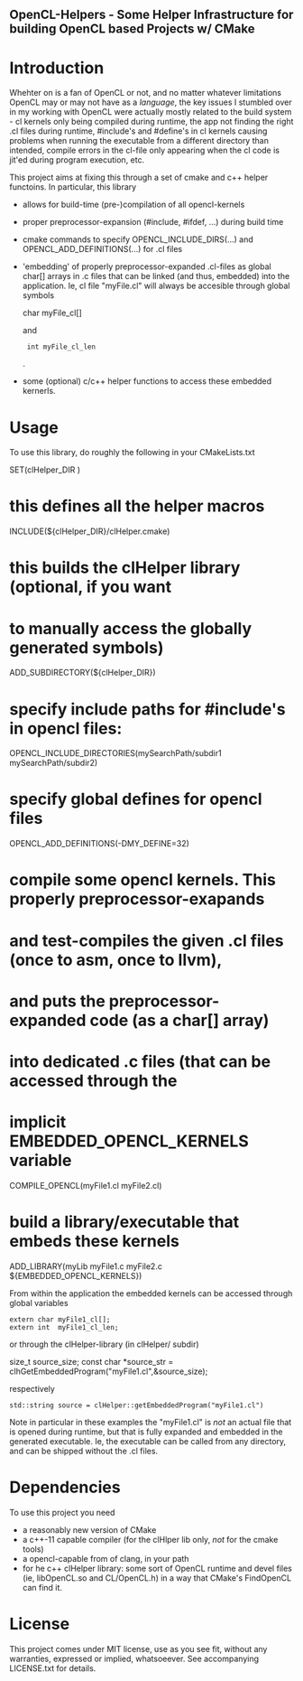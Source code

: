 OpenCL-Helpers - Some Helper Infrastructure for building OpenCL based Projects w/ CMake
---------------------------------------------------------------------------------------

Introduction
============

Whehter on is a fan of OpenCL or not, and no matter whatever
limitations OpenCL may or may not have as a _language_, the key issues
I stumbled over in my working with OpenCL were actually mostly related
to the build system - cl kernels only being compiled during runtime,
the app not finding the right .cl files during runtime, #include's and
#define's in cl kernels causing problems when running the executable
from a different directory than intended, compile errors in the
cl-file only appearing when the cl code is jit'ed during program
execution, etc.

This project aims at fixing this through a set of cmake and c++ helper
functoins. In particular, this library

- allows for build-time (pre-)compilation of all opencl-kernels
- proper preprocessor-expansion (#include, #ifdef, ...) during
  build time
- cmake commands to specify OPENCL_INCLUDE_DIRS(...) and
  OPENCL_ADD_DEFINITIONS(...) for .cl files
- 'embedding' of properly preprocessor-expanded .cl-files
  as global char[] arrays in .c files that can be linked
  (and thus, embedded) into the application. Ie, cl file
  "myFile.cl" will always be accesible through global symbols
  
	char myFile_cl[]

  and

       int myFile_cl_len
  .
- some (optional) c/c++ helper functions to access these
  embedded kernerls.

Usage
=====

To use this library, do roughly the following in your CMakeLists.txt

   SET(clHelper_DIR <path to this clHelper directory>)

   # this defines all the helper macros
   INCLUDE(${clHelper_DIR}/clHelper.cmake)

   # this builds the clHelper library (optional, if you want
   # to manually access the globally generated symbols)
   ADD_SUBDIRECTORY(${clHelper_DIR})

   # specify include paths for #include's in opencl files:
   OPENCL_INCLUDE_DIRECTORIES(mySearchPath/subdir1 mySearchPath/subdir2)

   # specify global defines for opencl files
   OPENCL_ADD_DEFINITIONS(-DMY_DEFINE=32)

   # compile some opencl kernels. This properly preprocessor-exapands
   # and test-compiles the given .cl files (once to asm, once to llvm),
   # and puts the preprocessor-expanded code (as a char[] array)
   # into dedicated .c files (that can be accessed through the
   # implicit EMBEDDED_OPENCL_KERNELS variable
   COMPILE_OPENCL(myFile1.cl myFile2.cl)

   # build a library/executable that embeds these kernels
   ADD_LIBRARY(myLib
	myFile1.c myFile2.c
	${EMBEDDED_OPENCL_KERNELS})

From within the application the embedded kernels can be accessed
through global variables

	extern char myFile1_cl[];
	extern int  myFile1_cl_len;

or through the clHelper-library (in clHelper/ subdir)

   size_t source_size;
   const char *source_str = clhGetEmbeddedProgram("myFile1.cl",&source_size);

respectively

	std::string source = clHelper::getEmbeddedProgram("myFile1.cl")

Note in particular in these examples the "myFile1.cl" is *not* an
actual file that is opened during runtime, but that is fully expanded
and embedded in the generated executable. Ie, the executable can be
called from any directory, and can be shipped without the .cl files.


Dependencies
============

To use this project you need

- a reasonably new version of CMake
- a c++-11 capable compiler (for the clHlper lib only, *not* for the cmake tools)
- a opencl-capable from of clang, in your path
- for he c++ clHelper library: some sort of OpenCL runtime and devel files
  (ie, libOpenCL.so and CL/OpenCL.h) in a way that CMake's FindOpenCL can find it.

License
=======

This project comes under MIT license, use as you see fit, without any
warranties, expressed or implied, whatsoeever. See accompanying
LICENSE.txt for details.